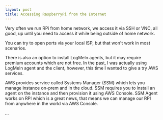 ```yaml
---
layout: post
title: Accessing RaspberryPi from the Internet
---
```


Very often we run RPi from home network, we access it via SSH or VNC, all good, up until you need to access it while being outside of home network.

You can try to open ports via your local ISP, but that won't work in most scenarios.

There is also an option to install LogMeIn agents, but it may require premium accounts which are not free. In the past, I was actually using LogMeIn agent and the client, however, this time I wanted to give a try AWS services.

AWS provides service called Systems Manager (SSM) which lets you manage instance on-prem and in the cloud.
SSM requires you to install an agent on the instance and then provision it using AWS Console.
SSM Agent works on RPI which is a great news, that means we can manage our RPI from anywhere in the world via AWS Console.

...
